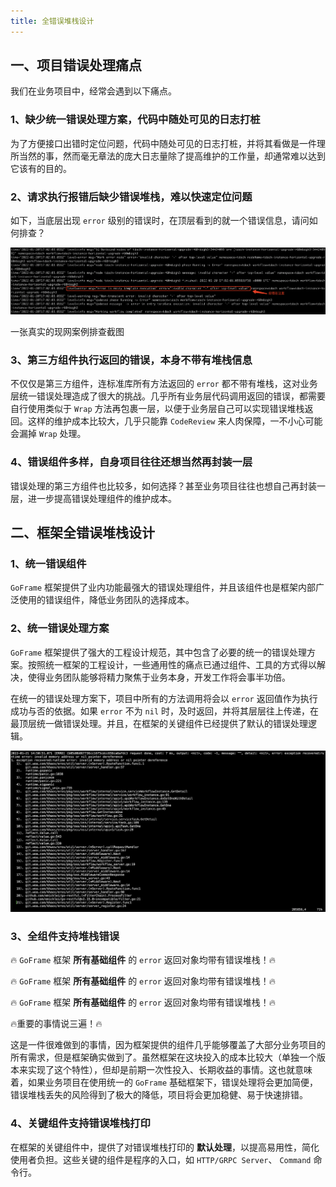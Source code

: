 ```yaml
---
title: 全错误堆栈设计
---
```


## 一、项目错误处理痛点

我们在业务项目中，经常会遇到以下痛点。

### 1、缺少统一错误处理方案，代码中随处可见的日志打桩

为了方便接口出错时定位问题，代码中随处可见的日志打桩，并将其看做是一件理所当然的事，然而毫无章法的庞大日志量除了提高维护的工作量，却通常难以达到它该有的目的。

### 2、请求执行报错后缺少错误堆栈，难以快速定位问题

如下，当底层出现 `error` 级别的错误时，在顶层看到的就一个错误信息，请问如何排查？

![](/markdown/d0a2ecfa83e3b3107e38a519bacf0f17.png)

一张真实的现网案例排查截图

### 3、第三方组件执行返回的错误，本身不带有堆栈信息

不仅仅是第三方组件，连标准库所有方法返回的 `error` 都不带有堆栈，这对业务层统一错误处理造成了很大的挑战。几乎所有业务层代码调用返回的错误，都需要自行使用类似于 `Wrap` 方法再包裹一层，以便于业务层自己可以实现错误堆栈返回。这样的维护成本比较大，几乎只能靠 `CodeReview` 来人肉保障，一不小心可能会漏掉 `Wrap` 处理。

### 4、错误组件多样，自身项目往往还想当然再封装一层

错误处理的第三方组件也比较多，如何选择？甚至业务项目往往也想自己再封装一层，进一步提高错误处理组件的维护成本。

## 二、框架全错误堆栈设计

### 1、统一错误组件

`GoFrame` 框架提供了业内功能最强大的错误处理组件，并且该组件也是框架内部广泛使用的错误组件，降低业务团队的选择成本。

### 2、统一错误处理方案

`GoFrame` 框架提供了强大的工程设计规范，其中包含了必要的统一的错误处理方案。按照统一框架的工程设计，一些通用性的痛点已通过组件、工具的方式得以解决，使得业务团队能够将精力聚焦于业务本身，开发工作将会事半功倍。

在统一的错误处理方案下，项目中所有的方法调用将会以 `error` 返回值作为执行成功与否的依据。如果 `error` 不为 `nil` 时，及时返回，并将其层层往上传递，在最顶层统一做错误处理。并且，在框架的关键组件已经提供了默认的错误处理逻辑。

![](/markdown/0237be84e57c222bd476dad67a883253.png)

### 3、全组件支持堆栈错误

🔥 `GoFrame` 框架 **所有基础组件** 的 `error` 返回对象均带有错误堆栈！🔥

🔥 `GoFrame` 框架 **所有基础组件** 的 `error` 返回对象均带有错误堆栈！🔥

🔥 `GoFrame` 框架 **所有基础组件** 的 `error` 返回对象均带有错误堆栈！🔥

🔥重要的事情说三遍！🔥

这是一件很难做到的事情，因为框架提供的组件几乎能够覆盖了大部分业务项目的所有需求，但是框架确实做到了。虽然框架在这块投入的成本比较大（单独一个版本来实现了这个特性），但却是前期一次性投入、长期收益的事情。这也就意味着，如果业务项目在使用统一的 `GoFrame` 基础框架下，错误处理将会更加简便，错误堆栈丢失的风险得到了极大的降低，项目将会更加稳健、易于快速排错。

### 4、关键组件支持错误堆栈打印

在框架的关键组件中，提供了对错误堆栈打印的 **默认处理**，以提高易用性，简化使用者负担。这些关键的组件是程序的入口，如 `HTTP/GRPC Server`、 `Command` 命令行。